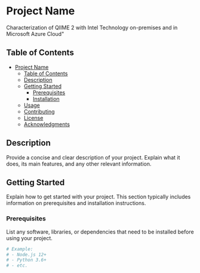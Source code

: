 
# Project Name

Characterization of QIIME 2 with Intel Technology on-premises and in Microsoft Azure Cloud" 

## Table of Contents

- [Project Name](#project-name)
  - [Table of Contents](#table-of-contents)
  - [Description](#description)
  - [Getting Started](#getting-started)
    - [Prerequisites](#prerequisites)
    - [Installation](#installation)
  - [Usage](#usage)
  - [Contributing](#contributing)
  - [License](#license)
  - [Acknowledgments](#acknowledgments)

## Description

Provide a concise and clear description of your project. Explain what it does, its main features, and any other relevant information.

## Getting Started

Explain how to get started with your project. This section typically includes information on prerequisites and installation instructions.

### Prerequisites

List any software, libraries, or dependencies that need to be installed before using your project.

```bash
# Example:
# - Node.js 12+
# - Python 3.6+
# - etc.

